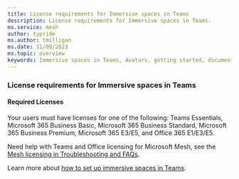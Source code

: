 ```yaml
---
title: License requirements for Immersive spaces in Teams
description: License requirements for Immersive spaces in Teams.
ms.service: mesh
author: typride
ms.author: tmilligan
ms.date: 11/08/2023
ms.topic: overview
keywords: Immersive spaces in Teams, Avatars, getting started, documentation, licenses
---
```


### License requirements for Immersive spaces in Teams

#### Required Licenses

Your users must have licenses for one of the following: Teams Essentials, Microsoft 365 Business Basic, Microsoft 365 Business Standard, Microsoft 365 Business Premium, Microsoft 365 E3/E5, and Office 365 E1/E3/E5.

Need help with Teams and Office licensing for Microsoft Mesh, see the [Mesh licensing in Troubleshooting and FAQs](../Resources/mesh-troubleshooting.md#what-are-the-license-requirements-for-immersive-spaces-in-teams).

Learn more about [how to set up immersive spaces in Teams](/microsoftteams/meeting-immersive-spaces).
